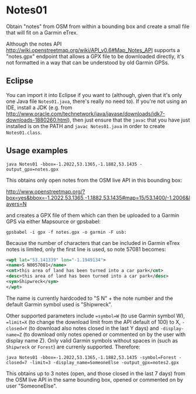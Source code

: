 Notes01
=======

Obtain "notes" from OSM from within a bounding box and create a small file that will fit on a Garmin eTrex.

Although the notes API http://wiki.openstreetmap.org/wiki/API_v0.6#Map_Notes_API supports a "notes.gpx" endpoint that allows a GPX file to be downloaded directly, it's not formatted in a way that can be understood by old Garmin GPSs.


Eclipse
-------
You can import it into Eclipse if you want to (although, given that it's only one Java file `Notes01.java`, there's really no need to).  If you're not using an IDE, install a JDK (e.g. from http://www.oracle.com/technetwork/java/javase/downloads/jdk7-downloads-1880260.html), then just ensure that the `javac` that you have just installed is on the PATH and `javac Notes01.java` in order to create `Notes01.class`.


Usage examples
--------------
    java Notes01 -bbox=-1.2022,53.1365,-1.1882,53.1435 -output_gpx=notes.gpx

This obtains only open notes from the OSM live API in this bounding box:

http://www.openstreetmap.org/?box=yes&bbox=-1.2022,53.1365,-1.1882,53.1435#map=15/53.1400/-1.2006&layers=N

and creates a GPX file of them which can then be uploaded to a Garmin GPS via either Mapsource or gpsbabel:

    gpsbabel -i gpx -f notes.gpx -o garmin -F usb:

Because the number of characters that can be included in Garmin eTrex notes is limited, only the first line is used, so note 57081 becomes:

```xml
<wpt lat="53.141339" lon="-1.1949134">
<name>S N0057081</name>
<cmt>this area of land has been turned into a car park</cmt>
<desc>this area of land has been turned into a car park</desc>
<sym>Shipwreck</sym>
</wpt>
```
The name is currently hardcoded to "S N" + the note number and the default Garmin symbol used is "Shipwreck".

Other supported parameters include `=symbol=W` (to use Garmin symbol W), `=limit=X` (to change the download limit from the API default of 100) to X, `-closed=Y` (to download also notes closed in the last Y days) and `-display-name=Z` (to download only notes opened or commented on by the user with display name Z).  Only valid Garmin symbols without spaces in (such as `Shipwreck` or `Forest`) are currenly supported.  Therefore:

    java Notes01 -bbox=-1.2022,53.1365,-1.1882,53.1435 -symbol=Forest -closed=7 -limit=3 -display_name=SomeoneElse -output_gpx=notes2.gpx

This obtains up to 3 notes (open, and those closed in the last 7 days) from the OSM live API in the same bounding box, opened or commented on by user "SomeoneElse".
